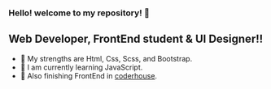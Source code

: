### Hello! welcome to my repository!  👋

## Web Developer, FrontEnd student & UI Designer!!


- 🌱 My strengths are Html, Css, Scss, and Bootstrap.
- 👯 I am currently learning JavaScript.
- 🥅 Also finishing FrontEnd in [coderhouse][website].






<!--LINKS-->
[website]:https://www.coderhouse.com/
